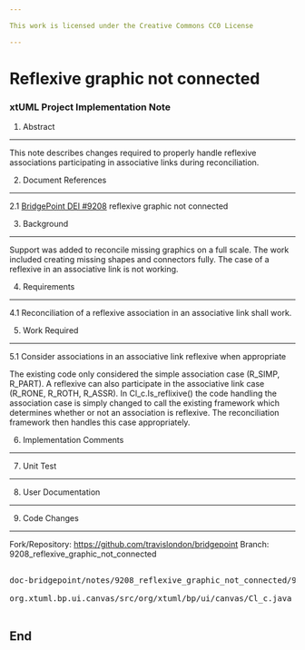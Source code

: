 ```yaml
---

This work is licensed under the Creative Commons CC0 License

---
```


# Reflexive graphic not connected
### xtUML Project Implementation Note

1. Abstract
-----------
This note describes changes required to properly handle reflexive associations participating in associative links during reconciliation.   

2. Document References
----------------------  
<a id="2.1"></a>2.1 [BridgePoint DEI #9208](https://support.onefact.net/issues/9208) reflexive graphic not connected       

3. Background
-------------   
Support was added to reconcile missing graphics on a full scale.  The work included creating missing shapes and connectors fully.  The case of a reflexive in an associative link is not working.      

4. Requirements
---------------
4.1 Reconciliation of a reflexive association in an associative link shall work.      

5. Work Required
----------------
5.1 Consider associations in an associative link reflexive when appropriate      

The existing code only considered the simple association case (R_SIMP, R_PART).  A reflexive can also participate in the associative link case (R_RONE, R_ROTH, R_ASSR).  In Cl_c.Is_reflixive() the code handling the association case is simply changed to call the existing framework which determines whether or not an association is reflexive.  The reconciliation framework then handles this case appropriately.     

6. Implementation Comments
--------------------------

7. Unit Test
------------

8. User Documentation
---------------------

9. Code Changes
---------------
Fork/Repository: https://github.com/travislondon/bridgepoint
Branch: 9208_reflexive_graphic_not_connected

<pre>

doc-bridgepoint/notes/9208_reflexive_graphic_not_connected/9208_reflexive_graphic_not_connected.md

org.xtuml.bp.ui.canvas/src/org/xtuml/bp/ui/canvas/Cl_c.java

</pre>

End
---

